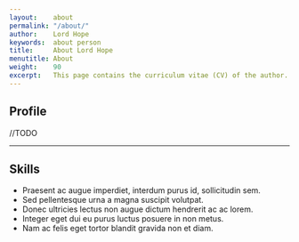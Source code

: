 ```yaml
---
layout:    about
permalink: "/about/"
author:    Lord Hope
keywords:  about person
title:     About Lord Hope
menutitle: About
weight:    90
excerpt:   This page contains the curriculum vitae (CV) of the author.
---
```


## Profile

//TODO

---

## Skills

- Praesent ac augue imperdiet, interdum purus id, sollicitudin sem.
- Sed pellentesque urna a magna suscipit volutpat.
- Donec ultricies lectus non augue dictum hendrerit ac ac lorem.
- Integer eget dui eu purus luctus posuere in non metus.
- Nam ac felis eget tortor blandit gravida non et diam.
